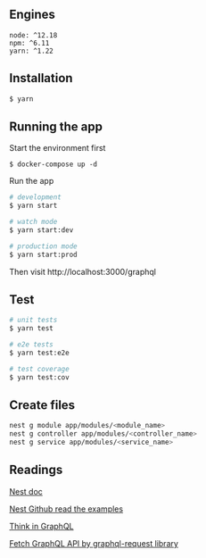 ## Engines

```
node: ^12.18
npm: ^6.11
yarn: ^1.22
```

## Installation

```bash
$ yarn
```

## Running the app

Start the environment first

```
$ docker-compose up -d
```

Run the app

```bash
# development
$ yarn start

# watch mode
$ yarn start:dev

# production mode
$ yarn start:prod
```

Then visit http://localhost:3000/graphql

## Test

```bash
# unit tests
$ yarn test

# e2e tests
$ yarn test:e2e

# test coverage
$ yarn test:cov
```

## Create files

```bash
nest g module app/modules/<module_name>
nest g controller app/modules/<controller_name>
nest g service app/modules/<service_name>
```

## Readings

[Nest doc](https://docs.nestjs.com/graphql/quick-start)

[Nest Github read the examples](https://github.com/nestjs/nest)

[Think in GraphQL](https://ithelp.ithome.com.tw/users/20111997/ironman/1878)

[Fetch GraphQL API by graphql-request library](https://www.npmjs.com/package/graphql-request)
